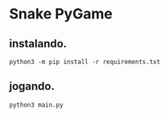 # Snake PyGame

## instalando.
```
python3 -m pip install -r requirements.txt
```

## jogando.
```
python3 main.py
```
